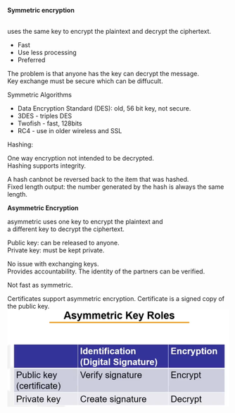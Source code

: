 **Symmetric encryption**
 
   
uses the same key to encrypt the plaintext and decrypt the ciphertext.
 
- Fast
- Use less processing
- Preferred
 
The problem is that anyone has the key can decrypt the message.  
Key exchange must be secure which can be diffucult.
 
Symmetric Algorithms
 
- Data Encryption Standard (DES): old, 56 bit key, not secure.
- 3DES - triples DES
- Twofish - fast, 128bits
- RC4 - use in older wireless and SSL       

Hashing:
 
One way encryption not intended to be decrypted.  
Hashing supports integrity.
 
A hash canbnot be reversed back to the item that was hashed.  
Fixed length output: the number generated by the hash is always the same length.
 
**Asymmetric Encryption**
 
asymmetric uses one key to encrypt the plaintext and   
a different key to decrypt the ciphertext.
 
Public key: can be released to anyone.  
Private key: must be kept private.
 
No issue with exchanging keys.  
Provides accountability. The identity of the partners can be verified.
 
Not fast as symmetric.
 
Certificates support asymmetric encryption. Certificate is a signed copy of the public key.
 ![Exported image](Exported%20image%2020250315115814-0.png)